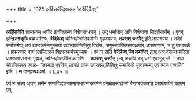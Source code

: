 +++
title = "075 अहिंसयेन्द्रियासङ्गैर् वैदिकैश्"

+++

**अहिंसयेति** सामान्यम् अपीदं प्रव्रजितस्य विशेषसाधनम् । तद् धर्मानाम् अपि विशेषाणां निदर्शनार्थम् । एवम् **इन्द्रियसङ्गैः** ब्रह्मचारिणः, **वैदिकैश्** चाग्निहोत्रादिकर्मभिः गृहस्थस्य, **तपसश् चरणैर्** इति तापसस्य । तदैवं सर्वाश्रमेष्व् अयं ज्ञानकर्मसमुच्चयो ब्रह्मत्वप्राप्तिहेतुर् विज्ञेयः, समुच्चयविकल्पपक्षयोर् आश्रमाणाम्, न तु बाधापक्षे । प्रकरणाद् वायं प्रव्रजितस्य विज्ञानकर्मस्मुच्चयः । एवं च सति **वैदिकैश् चैव कर्मभिर्** इत्य् अत्र वेदान्तचोदिता परमात्मोपासना गृह्यते, नाग्निहोत्रादीनि कर्माणि । **तपसश् चरणैर्** इत्य् अत्रापि तद् धर्मा एवानूद्यन्ते । तथा चोपनिषत्स्व् एवाह- "तस्माद् एवंविच् छान्तो दान्त उपरतस् तितिक्षुः समाहितो भूत्वात्मन्य् एवात्मानं पश्यति" इति । न वानप्रस्थधर्माः ॥ ६.७५ ॥

एवं च सत्य् अयम् अनेन सम्यग्विज्ञानसमानभावनाकरमेण प्रसन्नतत्त्वज्ञानो वैराग्यप्रकर्षात् प्रसंख्यायेमं कायम् एव,